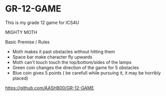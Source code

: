 # GR-12-GAME
This is my grade 12 game for ICS4U

MIGHTY MOTH

Basic Premise / Rules
- Moth makes it past obstacles without hitting them
- Space bar make character fly upwards
- Moth can't touch touch the top/bottom/sides of the lamps
- Green coin changes the direction of the game for 5 obstacles
- Blue coin gives 5 points ( be carefull while pursuing it, it may be horribly placed) 

https://github.com/AASH800/GR-12-GAME 
